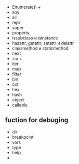 - Enumerate() +
- any
- all
- repr
- super
- property
- issubclass и isinstance
- hasattr, getattr, setattr и delattr
- classmethod и staticmethod
- next
- zip +
- iter
- map 
- filter
- bin
- oct
- hex
- hash
- object
- callable
## fuction for debuging
- dir
- breakpoint
- vars
- type
- help
- 
